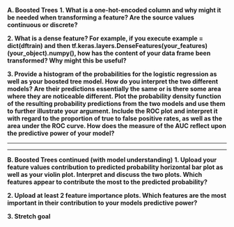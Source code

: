**A. Boosted Trees**
  **1. What is a one-hot-encoded column and why might it be needed when transforming a feature?  Are the source values continuous or discrete?**

  **2. What is a dense feature?  For example, if you execute example = dict(dftrain) and then tf.keras.layers.DenseFeatures(your_features)(your_object).numpy(), how has the content of your data frame been transformed?  Why might this be useful?**

  **3. Provide a histogram of the probabilities for the logistic regression as well as your boosted tree model.  How do you interpret the two different models?  Are their predictions essentially the same or is there some area where they are noticeable different.  Plot the probability density function of the resulting probability predictions from the two models and use them to further illustrate your argument.  Include the ROC plot and interpret it with regard to the proportion of true to false positive rates, as well as the area under the ROC curve.  How does the measure of the AUC reflect upon the predictive power of your model?**

---
---

**B. Boosted Trees continued (with model understanding)**
  **1. Upload your feature values contribution to predicted probability horizontal bar plot as well as your violin plot.  Interpret and discuss the two plots.  Which features appear to contribute the most to the predicted probability?**

  **2. Upload at least 2 feature importance plots.  Which features are the most important in their contribution to your models predictive power?**

  **3. Stretch goal**
